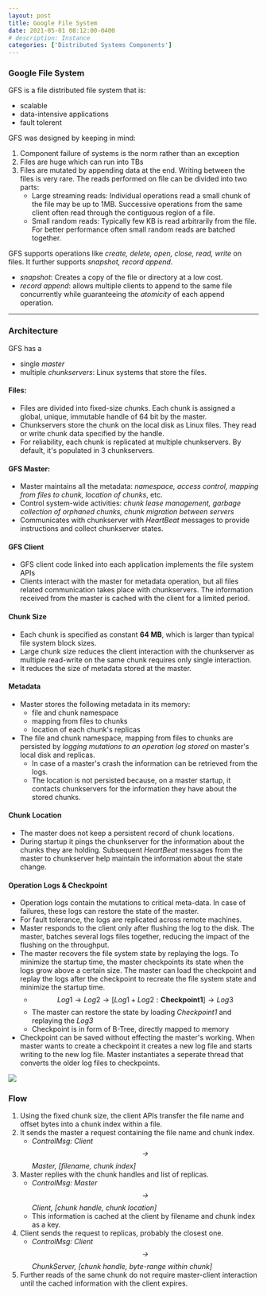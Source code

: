 ```yaml
---
layout: post
title: Google File System
date: 2021-05-01 08:12:00-0400
# description: Instance
categories: ['Distributed Systems Components']
---
```


### Google File System

GFS is a file distributed file system that is:

* scalable 
* data-intensive applications
* fault tolerent

GFS was designed by keeping in mind:
1. Component failure of systems is the norm rather than an exception
2. Files are huge which can run into TBs
3. Files are mutated by appending data at the end. Writing between the files is very rare. The reads performed on file can be divided into two parts:    
    * Large streaming reads: Individual operations read a small chunk of the file may be up to 1MB. Successive operations from the same client often read through the contiguous region of a file.
    * Small random reads: Typically few KB is read arbitrarily from the file.
    For better performance often small random reads are batched together.


GFS supports operations like *create, delete, open, close, read, write* on files. It further supports *snapshot, record append*.
* *snapshot*: Creates a copy of the file or directory at a low cost.
* *record append*: allows multiple clients to append to the same file concurrently while guaranteeing the *atomicity* of each append operation.


----

### Architecture

GFS has a 
* single *master*
* multiple *chunkservers*: Linux systems that store the files.

#### Files:

* Files are divided into fixed-size *chunks*. Each chunk is assigned a global, unique, immutable handle of 64 bit by the master.
* Chunkservers store the chunk on the local disk as Linux files. They read or write chunk data specified by the handle.
* For reliability, each chunk is replicated at multiple chunkservers. By default, it's populated in 3 chunkservers.

#### GFS Master:
* Master maintains all the metadata: *namespace, access control, mapping from files to chunk, location of chunks*, etc.
* Control system-wide activities: *chunk lease management, garbage collection of orphaned chunks, chunk migration between servers*
* Communicates with chunkserver with *HeartBeat* messages to provide instructions and collect chunkserver states.

#### GFS Client
* GFS client code linked into each application implements the file system APIs
* Clients interact with the master for metadata operation, but all files related communication takes place with chunkservers. The information received from the master is cached with the client for a limited period.

#### Chunk Size
* Each chunk is specified as constant **64 MB**, which is larger than typical file system block sizes.
* Large chunk size reduces the client interaction with the chunkserver as multiple read-write on the same chunk requires only single interaction.
* It reduces the size of metadata stored at the master.

#### Metadata
* Master stores the following metadata in its memory:
    * file and chunk namespace
    * mapping from files to chunks
    * location of each chunk's replicas
* The file and chunk namespace, mapping from files to chunks are persisted by *logging mutations to an operation log stored* on master's local disk and replicas.
    * In case of a master's crash the information can be retrieved from the logs.
    * The location is not persisted because, on a master startup, it contacts chunkservers for the information they have about the stored chunks.

#### Chunk Location
* The master does not keep a persistent record of chunk locations.
* During startup it pings the chunkserver for the information about the chunks they are holding. Subsequent *HeartBeat* messages from the master to chunkserver help maintain the information about the state change.

#### Operation Logs & Checkpoint
* Operation logs contain the mutations to critical meta-data. In case of failures, these logs can restore the state of the master.
* For fault tolerance, the logs are replicated across remote machines.
* Master responds to the client only after flushing the log to the disk. The master, batches several logs files together, reducing the impact of the flushing on the throughput.
* The master recovers the file system state by replaying the logs. To minimize the startup time, the master checkpoints its state when the logs grow above a certain size. The master can load the checkpoint and replay the logs after the checkpoint to recreate the file system state and minimize the startup time.
    * $$ Log1 \rightarrow Log2 \rightarrow [Log1 + Log2: \textbf{Checkpoint1}] \rightarrow Log3$$
    * The master can restore the state by loading *Checkpoint1* and replaying the *Log3*
    * Checkpoint is in form of B-Tree, directly mapped to memory
* Checkpoint can be saved without effecting the master's working. When master wants to create a checkpoint it creates a new log file and starts writing to the new log file. Master instantiates a seperate thread that converts the older log files to checkpoints.
<div>
    <img src="{{ site.baseurl }}/assets/img/GFS.png">
</div>

### Flow

1. Using the fixed chunk size, the client APIs transfer the file name and offset bytes into a chunk index within a file.
2. It sends the master a request containing the file name and chunk index. 
    * *ControlMsg: Client $$\rightarrow$$ Master, [filename, chunk index]*
3. Master replies with the chunk handles and list of replicas.
    * *ControlMsg: Master $$\rightarrow$$ Client, [chunk handle, chunk location]*
    * This information is cached at the client by filename and chunk index as a key.
4. Client sends the request to replicas, probably the closest one.
    * *ControlMsg: Client $$\rightarrow$$ ChunkServer, [chunk handle, byte-range within chunk]*
5. Further reads of the same chunk do not require master-client interaction until the cached information with the client expires.



